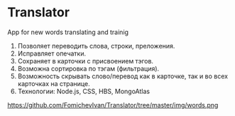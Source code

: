 # Translator
App for new words translating and trainig

1. Позволяет переводить слова, строки, преложения. 
2. Исправляет опечатки.
3. Сохраняет в карточки с присвоением тэгов.
4. Возможна сортировка по тэгам (фильтрация).
5. Возможность скрывать слово/перевод как в карточке, так и во всех карточках на странице. 
6. Технологии: Node.js, CSS, HBS, MongoAtlas


https://github.com/FomichevIvan/Translator/tree/master/img/words.png
